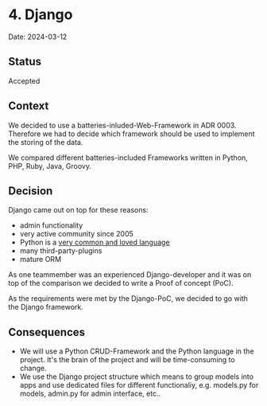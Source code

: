 # 4. Django

Date: 2024-03-12

## Status

Accepted

## Context

We decided to use a batteries-inluded-Web-Framework in ADR 0003. Therefore we had to decide which framework should be
used to implement the storing of the data.

We compared different batteries-included Frameworks written in Python, PHP, Ruby, Java, Groovy.

## Decision

Django came out on top for these reasons:
* admin functionality
* very active community since 2005
* Python is a [very common and loved language](https://insights.stackoverflow.com/survey/2019#technology)
* many third-party-plugins
* mature ORM

As one teammember was an experienced Django-developer and it was on top of the comparison we decided to write a
Proof of concept (PoC).

As the requirements were met by the Django-PoC, we decided to go with the Django framework.

## Consequences

* We will use a Python CRUD-Framework and the Python language in the project. It's the brain of the project and will be
time-consuming to change.
* We use the Django project structure which means to group models into apps and use dedicated files for different
functionaliy, e.g. models.py for models, admin.py for admin interface, etc..
